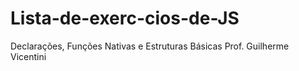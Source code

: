 # Lista-de-exerc-cios-de-JS
Declarações, Funções Nativas e Estruturas Básicas Prof. Guilherme Vicentini
